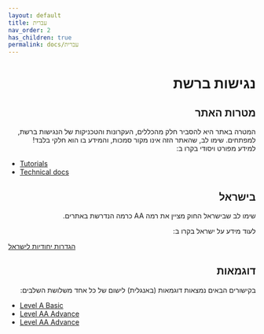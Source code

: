 ```yaml
---
layout: default
title: עברית
nav_order: 2
has_children: true
permalink: docs/עברית
---
```

<div dir="rtl">

 

<h1>
נגישות ברשת
</h1>

 <h2>
 מטרות האתר
 </h2>
המטרה באתר היא להסביר חלק מהכללים, העקרונות והטכניקות של הנגישות ברשת, למפתחים.
שימו לב, שהאתר הזה אינו מקור סמכות, והמידע בו הוא חלקי בלבד!
<br>
למידע מפורט ויסודי בקרו ב:

<div dir="ltr">

* [Tutorials](/accessibility/docs/Tutorials) 
* [Technical docs](accessibility/docs/Technical%20Docs)
</div>
 <h2>בישראל </h2>

שימו לב שבישראל החוק מציין את רמה AA כרמה הנדרשת באתרים. 

לעוד מידע על ישראל בקרו ב:

<div dir="ltr">

[הגדרות יחודיות לישראל](/accessibility/docs/Tutorials) 
</div>

 <h2>
 דוגמאות
 </h2>
בקישורים הבאים נמצאות דוגמאות (באנגלית) לישום של כל אחד משלושת השלבים:




<div dir="ltr">

* [Level A Basic](/accessibility/docs/LevelA)
* [Level AA Advance](/accessibility/docs/LevelAA)
* [Level AA Advance](/accessibility/docs/LevelAAA)


 
</div>

 

</div>